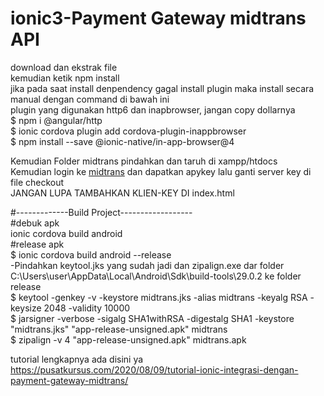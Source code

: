 # ionic3-Payment Gateway midtrans API

download dan ekstrak file<br />
kemudian ketik npm install<br />
jika pada saat install denpendency gagal install plugin maka install secara manual dengan command di bawah ini<br />
plugin yang digunakan http6 dan inapbrowser, jangan copy dollarnya<br />
$ npm i @angular/http<br />
$ ionic cordova plugin add cordova-plugin-inappbrowser<br />
$ npm install --save @ionic-native/in-app-browser@4<br />

Kemudian Folder midtrans pindahkan dan taruh di xampp/htdocs<br/>
Kemudian login ke <a href='https://midtrans.com/'>midtrans</a> dan dapatkan apykey lalu ganti server key di file checkout<br/>
JANGAN LUPA TAMBAHKAN KLIEN-KEY DI index.html

#-------------Build Project------------------<br>
#debuk apk<br>
ionic cordova build android<br>
#release apk<br>
$ ionic cordova build android --release<br>
-Pindahkan keytool.jks yang sudah jadi dan zipalign.exe dar folder C:\Users\user\AppData\Local\Android\Sdk\build-tools\29.0.2 ke folder release<br>
$ keytool -genkey -v -keystore midtrans.jks -alias midtrans -keyalg RSA -keysize 2048 -validity 10000<br>
$ jarsigner -verbose -sigalg SHA1withRSA -digestalg SHA1 -keystore "midtrans.jks" "app-release-unsigned.apk" midtrans<br>
$ zipalign -v 4 "app-release-unsigned.apk" midtrans.apk<br>

tutorial lengkapnya ada disini ya https://pusatkursus.com/2020/08/09/tutorial-ionic-integrasi-dengan-payment-gateway-midtrans/

